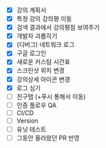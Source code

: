 - [x] 강의 계획서
- [x] 특정 강의 강의평 이동
- [x] 검색 결과에서 강의평점 보여주기
- [x] 개발자 괴롭히기
- [x] (디버그) 네트워크 로그
- [x] 구글 로그인
- [x] 새로운 커스텀 시간표
- [x] 스크린샷 위치 변경
- [x] 강의상세 아이콘 변경
- [x] 로그 심기
- [ ] 친구탭 (+푸시 통해서 이동)
- [ ] 인증 플로우 QA
- [ ] CI/CD
- [ ] Version
- [ ] 유닛 테스트
- [ ] 그동안 올라왔던 PR 반영

